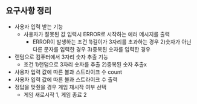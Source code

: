 
## 요구사항 정리 
* 사용자 입력 받는 기능 
  * 사용자가 잘못된 값 입력시 ERROR로 시작하는 에러 메시지를 출력 
    * ERROR이 발생하는 조건
      1)길이가 3자리를 초과하는 경우
      2)숫자가 아닌 다른 문자를 입력한 경우
      3)중복된 숫자를 입력한 경우
* 랜덤으로 컴퓨터에서 3자리 숫자 추출 기능
  * 조건
    1)랜덤으로 3자리 숫자를 추출
    2)중복된 숫자 추출x
* 사용자 입력 값에 따른 볼과 스트라이크 수 count
* 사용자 입력 값에 따른 볼과 스트라이크 수 출력
* 정답을 맞췄을 경우 게임 재시작 여부 선택
  * 게임 새로시작 1, 게임 종료 2
